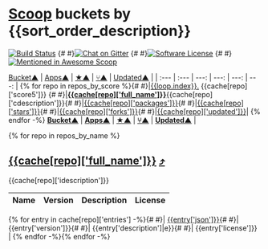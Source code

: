 # [Scoop](https://scoop.sh/) buckets by {{sort_order_description}}
[![Build Status](https://ci.appveyor.com/api/projects/status/github/rasa/scoop-directory?svg=true)](https://ci.appveyor.com/project/rasa/scoop-directory "Build Status") {#
#}[![Chat on Gitter](https://badges.gitter.im/lukesampson/scoop.svg)](https://gitter.im/lukesampson/scoop) {#
#}[![Software License](https://img.shields.io/badge/license-MIT-brightgreen.svg?style=flat-square)](LICENSE) {#
#}[![Mentioned in Awesome Scoop](https://awesome.re/mentioned-badge.svg)](https://github.com/h404bi/awesome-scoop/blob/master/README.md "Awesome Scoop")

[Bucket&#x25b2;](by-bucket.md) | [Apps&#x25b2;](by-apps.md) | [&#x2605;&#x25b2;](by-stars.md) | [&#x2442;&#x25b2;](by-forks.md) | [Updated&#x25b2;](by-date-updated.md) |
| :--- | :--- | ---: | ---: | ---: | ---: |
{% for repo in repos_by_score %}{#
#}|<a name="back_{{cache[repo]['id']}}" id="back_{{cache[repo]['id']}}"></a>[{{loop.index}}.](#back_{{cache[repo]['id']}})&nbsp;{{cache[repo]['score5']}} {#
#}|[__{{cache[repo]['full_name']}}__]({{cache[repo]['url']}}){{cache[repo]['cdescription']}}{#
#}|[{{cache[repo]['packages']}}](#{{cache[repo]['id']}}){#
#}|[{{cache[repo]['stars']}}]({{cache[repo]['stars_url']}}){#
#}|[{{cache[repo]['forks']}}]({{cache[repo]['forks_url']}}){#
#}|[{{cache[repo]['updated']}}]({{cache[repo]['updated_url']}} "{{cache[repo]['updated_at']}}")|
{% endfor -%}
**[Bucket&#x25b2;](by-bucket.md)** | **[Apps&#x25b2;](by-apps.md)** | **[&#x2605;&#x25b2;](by-stars.md)** | **[&#x2442;&#x25b2;](by-forks.md)** | **[Updated&#x25b2;](by-updated.md)** |

{% for repo in repos_by_name %}
## <a name="{{cache[repo]['id']}}" id="{{cache[repo]['id']}}"></a>[{{cache[repo]['full_name']}}]({{cache[repo]['url']}}) [&#x2934;](#back_{{cache[repo]['id']}})
{{cache[repo]['idescription']}}

| Name | Version | Description | License |
| :--- | :--- | :--- | :--- |
{% for entry in cache[repo]['entries'] -%}{#
#}| [{{entry['json']}}]({{entry['url']}}){#
#}| {{entry['version']}}{#
#}| {{entry['description']|e}}{#
#}| {{entry['license']}} |
{% endfor -%}{% endfor -%}
